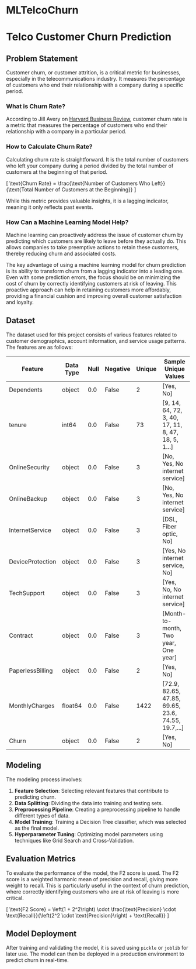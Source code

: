 # MLTelcoChurn

# Telco Customer Churn Prediction

## **Problem Statement**

Customer churn, or customer attrition, is a critical metric for businesses, especially in the telecommunications industry. It measures the percentage of customers who end their relationship with a company during a specific period.

### **What is Churn Rate?**

According to Jill Avery on [Harvard Business Review](https://hbr.org/2014/10/the-value-of-keeping-the-right-customers), customer churn rate is a metric that measures the percentage of customers who end their relationship with a company in a particular period.

### **How to Calculate Churn Rate?**

Calculating churn rate is straightforward. It is the total number of customers who left your company during a period divided by the total number of customers at the beginning of that period.

\[ \text{Churn Rate} = \frac{\text{Number of Customers Who Left}}{\text{Total Number of Customers at the Beginning}} \]

While this metric provides valuable insights, it is a lagging indicator, meaning it only reflects past events.

### **How Can a Machine Learning Model Help?**

Machine learning can proactively address the issue of customer churn by predicting which customers are likely to leave before they actually do. This allows companies to take preemptive actions to retain these customers, thereby reducing churn and associated costs.

The key advantage of using a machine learning model for churn prediction is its ability to transform churn from a lagging indicator into a leading one. Even with some prediction errors, the focus should be on minimizing the cost of churn by correctly identifying customers at risk of leaving. This proactive approach can help in retaining customers more affordably, providing a financial cushion and improving overall customer satisfaction and loyalty.

## **Dataset**

The dataset used for this project consists of various features related to customer demographics, account information, and service usage patterns. The features are as follows:

| Feature             | Data Type | Null | Negative | Unique | Sample Unique Values                              |
|---------------------|-----------|------|----------|--------|---------------------------------------------------|
| Dependents          | object    | 0.0  | False    | 2      | [Yes, No]                                         |
| tenure              | int64     | 0.0  | False    | 73     | [9, 14, 64, 72, 3, 40, 17, 11, 8, 47, 18, 5, 1...]|
| OnlineSecurity      | object    | 0.0  | False    | 3      | [No, Yes, No internet service]                    |
| OnlineBackup        | object    | 0.0  | False    | 3      | [No, Yes, No internet service]                    |
| InternetService     | object    | 0.0  | False    | 3      | [DSL, Fiber optic, No]                            |
| DeviceProtection    | object    | 0.0  | False    | 3      | [Yes, No internet service, No]                    |
| TechSupport         | object    | 0.0  | False    | 3      | [Yes, No, No internet service]                    |
| Contract            | object    | 0.0  | False    | 3      | [Month-to-month, Two year, One year]              |
| PaperlessBilling    | object    | 0.0  | False    | 2      | [Yes, No]                                         |
| MonthlyCharges      | float64   | 0.0  | False    | 1422   | [72.9, 82.65, 47.85, 69.65, 23.6, 74.55, 19.7,...]|
| Churn               | object    | 0.0  | False    | 2      | [Yes, No]                                         |


## **Modeling**

The modeling process involves:

1. **Feature Selection**: Selecting relevant features that contribute to predicting churn.
2. **Data Splitting**: Dividing the data into training and testing sets.
3. **Preprocessing Pipeline**: Creating a preprocessing pipeline to handle different types of data.
4. **Model Training**: Training a Decision Tree classifier, which was selected as the final model.
5. **Hyperparameter Tuning**: Optimizing model parameters using techniques like Grid Search and Cross-Validation.

## **Evaluation Metrics**

To evaluate the performance of the model, the F2 score is used. The F2 score is a weighted harmonic mean of precision and recall, giving more weight to recall. This is particularly useful in the context of churn prediction, where correctly identifying customers who are at risk of leaving is more critical.

\[ \text{F2 Score} = \left(1 + 2^2\right) \cdot \frac{\text{Precision} \cdot \text{Recall}}{\left(2^2 \cdot \text{Precision}\right) + \text{Recall}} \]

## **Model Deployment**

After training and validating the model, it is saved using `pickle` or `joblib` for later use. The model can then be deployed in a production environment to predict churn in real-time.

```

